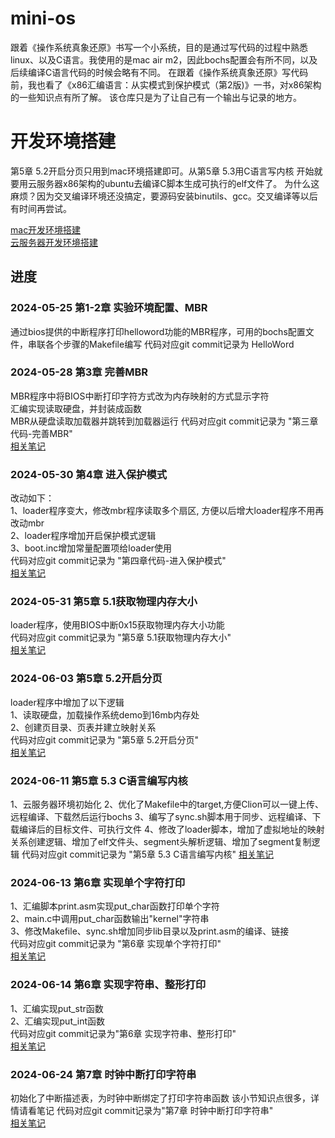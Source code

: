 # mini-os
跟着《操作系统真象还原》书写一个小系统，目的是通过写代码的过程中熟悉linux、以及C语言。我使用的是mac air m2，因此bochs配置会有所不同，以及后续编译C语言代码的时候会略有不同。
在跟着《操作系统真象还原》写代码前，我也看了《x86汇编语言：从实模式到保护模式（第2版)》一书，对x86架构的一些知识点有所了解。
该仓库只是为了让自己有一个输出与记录的地方。


# 开发环境搭建

第5章 5.2开启分页只用到mac环境搭建即可。从第5章 5.3用C语言写内核 开始就要用云服务器x86架构的ubuntu去编译C脚本生成可执行的elf文件了。
为什么这麻烦？因为交叉编译环境还没搞定，要源码安装binutils、gcc。交叉编译等以后有时间再尝试。

[mac开发环境搭建](note/mac开发环境搭建.md)  
[云服务器开发环境搭建](note/云服务器开发环境搭建.md)

## 进度
### 2024-05-25  第1-2章 实验环境配置、MBR
通过bios提供的中断程序打印helloword功能的MBR程序，可用的bochs配置文件，串联各个步骤的Makefile编写
代码对应git commit记录为  HelloWord

### 2024-05-28  第3章 完善MBR
MBR程序中将BIOS中断打印字符方式改为内存映射的方式显示字符  
汇编实现读取硬盘，并封装成函数  
MBR从硬盘读取加载器并跳转到加载器运行
代码对应git commit记录为 "第三章代码-完善MBR"  
  [相关笔记](note/loader.md)

### 2024-05-30 第4章 进入保护模式
改动如下：  
1、loader程序变大，修改mbr程序读取多个扇区, 方便以后增大loader程序不用再改动mbr  
2、loader程序增加开启保护模式逻辑  
3、boot.inc增加常量配置项给loader使用  
代码对应git commit记录为 "第四章代码-进入保护模式"  
[相关笔记](note/protect.md)


### 2024-05-31 第5章 5.1获取物理内存大小
loader程序，使用BIOS中断0x15获取物理内存大小功能  
代码对应git commit记录为 "第5章 5.1获取物理内存大小"  
[相关笔记](note/memory_detect.md)

### 2024-06-03 第5章 5.2开启分页
loader程序中增加了以下逻辑  
1、读取硬盘，加载操作系统demo到16mb内存处  
2、创建页目录、页表并建立映射关系  
代码对应git commit记录为 "第5章 5.2开启分页"  
[相关笔记](note/virtual_memory.md)

### 2024-06-11 第5章 5.3 C语言编写内核
1、云服务器环境初始化
2、优化了Makefile中的target,方便Clion可以一键上传、远程编译、下载然后运行bochs
3、编写了sync.sh脚本用于同步、远程编译、下载编译后的目标文件、可执行文件
4、修改了loader脚本，增加了虚拟地址的映射关系创建逻辑、增加了elf文件头、segment头解析逻辑、增加了segment复制逻辑
代码对应git commit记录为 "第5章 5.3 C语言编写内核"
[相关笔记](note/elf.md)


### 2024-06-13 第6章 实现单个字符打印
1、汇编脚本print.asm实现put_char函数打印单个字符  
2、main.c中调用put_char函数输出"kernel"字符串  
3、修改Makefile、sync.sh增加同步lib目录以及print.asm的编译、链接  
代码对应git commit记录为 "第6章 实现单个字符打印"  
[相关笔记](note/print.md)


### 2024-06-14 第6章 实现字符串、整形打印
1、汇编实现put_str函数  
2、汇编实现put_int函数  
代码对应git commit记录为"第6章 实现字符串、整形打印"  
[相关笔记](note/print_int.md)

### 2024-06-24 第7章 时钟中断打印字符串
初始化了中断描述表，为时钟中断绑定了打印字符串函数
该小节知识点很多，详情请看笔记
代码对应git commit记录为"第7章 时钟中断打印字符串"  
[相关笔记](note/interrupt.md)